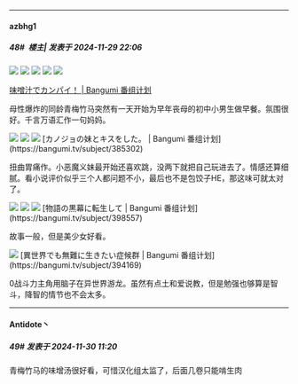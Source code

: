 ﻿
*****

####  azbhg1  
##### 48#         楼主| 发表于 2024-11-29 22:06

<img src="https://p.sda1.dev/20/68732d1298c3ac9bb7751a0f4ab718d9/Screenshot_2024-11-28-05-22-27-692_eu.kanade.tachiyomi.j2k-edit.jpg" referrerpolicy="no-referrer">
<img src="https://p.sda1.dev/20/86fcb7caef60731cd11a4cb77802ae96/青梅竹马的味噌汤！ - 第1话 - 13-14.jpg" referrerpolicy="no-referrer">
<img src="https://p.sda1.dev/20/0bda1e6a0d392ff69acb6ee3f2495222/青梅竹马的味噌汤！ - 第1话 - 33-34.jpg" referrerpolicy="no-referrer">
<img src="https://p.sda1.dev/20/22fb6e174cdac7869810b7128fa16a4a/青梅竹马的味噌汤！ - 第4话 - 18.jpg" referrerpolicy="no-referrer">
<img src="https://p.sda1.dev/20/393b10660f89e35dd6c4b149ac870aac/青梅竹马的味噌汤！ - 第20话 - 22.jpg" referrerpolicy="no-referrer">

[味噌汁でカンパイ！ | Bangumi 番组计划](https://bangumi.tv/subject/235244)

母性爆炸的同龄青梅竹马突然有一天开始为早年丧母的初中小男生做早餐。氛围很好。千言万语汇作一句妈妈。

<img src="https://p.sda1.dev/20/35dc0ee94361d220765293fac6f3a4ad/Screenshot_2024-11-28-05-23-43-925_eu.kanade.tachiyomi.j2k-edit.jpg" referrerpolicy="no-referrer">
<img src="https://p.sda1.dev/20/9d4dbd9f3710dc5eab0475904ba89200/我和女友的妹妹接吻了 - 第2.1话 - 1-2.jpg" referrerpolicy="no-referrer">
<img src="https://p.sda1.dev/20/4535c5665776a665108a4272c5073902/我和女友的妹妹接吻了 - 第2.2话 - 14-15.jpg" referrerpolicy="no-referrer">
[カノジョの妹とキスをした。 | Bangumi 番组计划](https://bangumi.tv/subject/385302)

扭曲胃痛作。小恶魔义妹最开始还喜欢跳，没两下就把自己玩进去了。情感还算细腻。看小说评价似乎三个人都问题不小，最后也不是包饺子HE，那这味可就太对了。

<img src="https://p.sda1.dev/20/9f8fa91de0817d2bbf2ccc45d8731ffd/Screenshot_2024-11-29-21-28-09-138_eu.kanade.tachiyomi.j2k-edit.jpg" referrerpolicy="no-referrer">
<img src="https://p.sda1.dev/20/e109a35ec898d53844a4f8d278c2548e/转生为故事幕后主谋 - 第6.1话 - 2-3.jpg" referrerpolicy="no-referrer">
<img src="https://p.sda1.dev/20/6c244d53a41204c9bf2b803d8334a8ba/转生为故事幕后主谋 - 第6.1话 - 13.jpg" referrerpolicy="no-referrer">
[物語の黒幕に転生して | Bangumi 番组计划](https://bangumi.tv/subject/398557)

故事一般，但是美少女好看。

<img src="https://p.sda1.dev/20/faf896a99a2984fba78c7a9126e8c3ec/Screenshot_2024-11-28-05-26-38-818_eu.kanade.tachiyomi.j2k-edit.jpg" referrerpolicy="no-referrer">
[異世界でも無難に生きたい症候群 | Bangumi 番组计划](https://bangumi.tv/subject/394169)

0战斗力主角用脑子在异世界游龙。虽然有点土和爱说教，但是勉强也够算是智斗，降智的情节也不会太多。


*****

####  Antidote丶  
##### 49#       发表于 2024-11-30 11:20

青梅竹马的味增汤很好看，可惜汉化组太监了，后面几卷只能啃生肉

